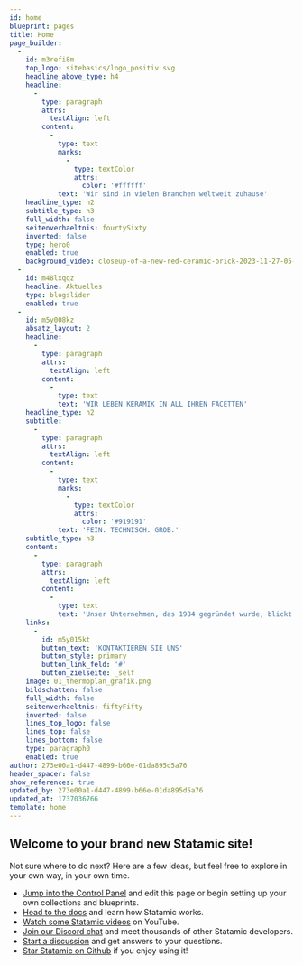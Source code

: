 ```yaml
---
id: home
blueprint: pages
title: Home
page_builder:
  -
    id: m3refi8m
    top_logo: sitebasics/logo_positiv.svg
    headline_above_type: h4
    headline:
      -
        type: paragraph
        attrs:
          textAlign: left
        content:
          -
            type: text
            marks:
              -
                type: textColor
                attrs:
                  color: '#ffffff'
            text: 'Wir sind in vielen Branchen weltweit zuhause'
    headline_type: h2
    subtitle_type: h3
    full_width: false
    seitenverhaeltnis: fourtySixty
    inverted: false
    type: hero0
    enabled: true
    background_video: closeup-of-a-new-red-ceramic-brick-2023-11-27-05-09-03-utc.mp4
  -
    id: m48lxqqz
    headline: Aktuelles
    type: blogslider
    enabled: true
  -
    id: m5y008kz
    absatz_layout: 2
    headline:
      -
        type: paragraph
        attrs:
          textAlign: left
        content:
          -
            type: text
            text: 'WIR LEBEN KERAMIK IN ALL IHREN FACETTEN'
    headline_type: h2
    subtitle:
      -
        type: paragraph
        attrs:
          textAlign: left
        content:
          -
            type: text
            marks:
              -
                type: textColor
                attrs:
                  color: '#919191'
            text: 'FEIN. TECHNISCH. GROB.'
    subtitle_type: h3
    content:
      -
        type: paragraph
        attrs:
          textAlign: left
        content:
          -
            type: text
            text: 'Unser Unternehmen, das 1984 gegründet wurde, blickt auf eine 40-jährige Erfolgsgeschichte in der Grobkeramik zurück. Als international tätiges, mittelständisches Unternehmen sind wir spezialisiert auf Anlagenbau, Lagertechnik, Elektrotechnik und Verfahrenstechnik. Offen für neue Ideen, Technologien und Verfahren, entwickeln wir uns stetig weiter. Im Oktober 2023 haben wir mit der Eröffnung unserer neuen Betriebsstätte Nord in Brilon, die über eine eigene Fertigung verfügt, unsere Kapazitäten erweitert. Seitdem sind wir in der Lage, noch schneller und effizienter auf die Anforderungen unserer Kunden zu reagieren.'
    links:
      -
        id: m5y015kt
        button_text: 'KONTAKTIEREN SIE UNS'
        button_style: primary
        button_link_feld: '#'
        button_zielseite: _self
    image: 01_thermoplan_grafik.png
    bildschatten: false
    full_width: false
    seitenverhaeltnis: fiftyFifty
    inverted: false
    lines_top_logo: false
    lines_top: false
    lines_bottom: false
    type: paragraph0
    enabled: true
author: 273e00a1-d447-4899-b66e-01da895d5a76
header_spacer: false
show_references: true
updated_by: 273e00a1-d447-4899-b66e-01da895d5a76
updated_at: 1737036766
template: home
---
```

## Welcome to your brand new Statamic site!

Not sure where to do next? Here are a few ideas, but feel free to explore in your own way, in your own time.

- [Jump into the Control Panel](/cp) and edit this page or begin setting up your own collections and blueprints.
- [Head to the docs](https://statamic.dev) and learn how Statamic works.
- [Watch some Statamic videos](https://youtube.com/statamic) on YouTube.
- [Join our Discord chat](https://statamic.com/discord) and meet thousands of other Statamic developers.
- [Start a discussion](https://github.com/statamic/cms/discussions) and get answers to your questions.
- [Star Statamic on Github](https://github.com/statamic/cms) if you enjoy using it!
